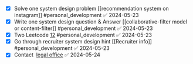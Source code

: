 - [x] Solve one system design problem [[recommendation system on instagram]] #personal_development ✅ 2024-05-23
- [x] Write one system design question & Answer [[collaborative-filter model  or content-filter]] #personal_development ✅ 2024-05-23
- [x] Two Leetcode [1](https://leetcode.com/problems/vertical-order-traversal-of-a-binary-tree/description/)[2](https://leetcode.com/problems/powx-n/description/) #personal_development ✅ 2024-05-23
- [x] Go through recruiter system design hint [[Recruiter info]] #personal_development ✅ 2024-05-23
- [x] Contact  [legal office](https://bateswells.co.uk/services/charity/) ✅ 2024-05-24